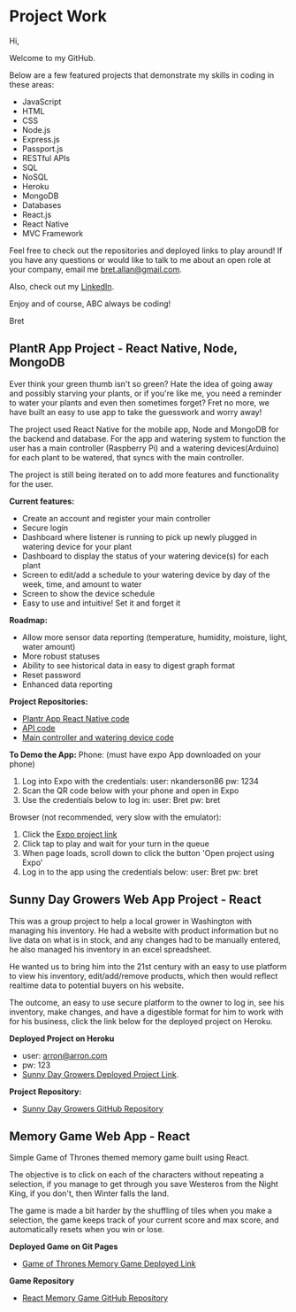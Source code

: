 # Project Work

Hi, 

Welcome to my GitHub. 

Below are a few featured projects that demonstrate my skills in coding in these areas:

* JavaScript
* HTML
* CSS
* Node.js
* Express.js
* Passport.js
* RESTful APIs
* SQL
* NoSQL
* Heroku
* MongoDB
* Databases
* React.js
* React Native
* MVC Framework

Feel free to check out the repositories and deployed links to play around! If you have any questions or would like to talk to me about an open role at your company, email me [bret.allan@gmail.com](mailto:bret.allan@gmail.com?subject=[GitHub]%20You've%20got%20my%20attention).

Also, check out my [LinkedIn](https://www.linkedin.com/in/bretja/).

Enjoy and of course, ABC always be coding!

Bret

## PlantR App Project - React Native, Node, MongoDB
Ever think your green thumb isn't so green? Hate the idea of going away and possibly starving your plants, or if you're like me, you need a reminder to water your plants and even then sometimes forget? Fret no more, we have built an easy to use app to take the guesswork and worry away! 

The project used React Native for the mobile app, Node and MongoDB for the backend and database. For the app and watering system to function the user has a main controller (Raspberry Pi) and a watering devices(Arduino) for each plant to be watered, that syncs with the main controller. 

The project is still being iterated on to add more features and functionality for the user. 

**Current features:**
* Create an account and register your main controller
* Secure login 
* Dashboard where listener is running to pick up newly plugged in watering device for your plant
* Dashboard to display the status of your watering device(s) for each plant
* Screen to edit/add a schedule to your watering device by day of the week, time, and amount to water
* Screen to show the device schedule
* Easy to use and intuitive! Set it and forget it

**Roadmap:**
* Allow more sensor data reporting (temperature, humidity, moisture, light, water amount)
* More robust statuses
* Ability to see historical data in easy to digest graph format
* Reset password
* Enhanced data reporting

**Project Repositories:**
* [Plantr App React Native code](https://github.com/bretgithub/project-x-)
* [API code](https://github.com/eblouin876/project-x-api)
* [Main controller and watering device code](https://github.com/eblouin876/project-x-pi)

**To Demo the App:**
Phone: (must have expo App downloaded on your phone) 
  1. Log into Expo with the credentials: 
      user: nkanderson86
      pw: 1234
  2. Scan the QR code below with your phone and open in Expo
  3. Use the credentials below to log in:
      user: Bret
      pw: bret
      
Browser (not recommended, very slow with the emulator): 
  1. Click the [Expo project link](https://expo.io/@nkanderson86/projectx)
  2. Click tap to play and wait for your turn in the queue
  3. When page loads, scroll down to click the button 'Open project using Expo'
  4. Log in to the app using the credentials below: 
      user: Bret
      pw: bret
  
## Sunny Day Growers Web App Project - React
This was a group project to help a local grower in Washington with managing his inventory. He had a website with product information but no live data on what is in stock, and any changes had to be manually entered, he also managed his inventory in an excel spreadsheet.

He wanted us to bring him into the 21st century with an easy to use platform to view his inventory, edit/add/remove products, which then would reflect realtime data to potential buyers on his website. 

The outcome, an easy to use secure platform to the owner to log in, see his inventory, make changes, and have a digestible format for him to work with for his business, click the link below for the deployed project on Heroku.

**Deployed Project on Heroku**
* user: arron@arron.com
* pw: 123
* [Sunny Day Growers Deployed Project Link](https://sunny-day-growers.herokuapp.com/).


**Project Repository:**

* [Sunny Day Growers GitHub Repository](https://github.com/bretgithub/Sunny-Day)

## Memory Game Web App - React
Simple Game of Thrones themed memory game built using React. 

The objective is to click on each of the characters without repeating a selection, if you manage to get through you save Westeros from the Night King, if you don't, then Winter falls the land.

The game is made a bit harder by the shuffling of tiles when you make a selection, the game keeps track of your current score and max score, and automatically resets when you win or lose.

**Deployed Game on Git Pages**

* [Game of Thrones Memory Game Deployed Link](https://bretgithub.github.io/react_click_app/)

**Game Repository**

* [React Memory Game GitHub Repository](https://github.com/bretgithub/react_click_app)
